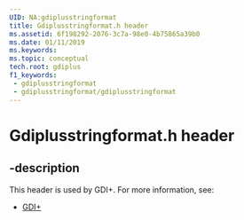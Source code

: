```yaml
---
UID: NA:gdiplusstringformat
title: Gdiplusstringformat.h header
ms.assetid: 6f198292-2076-3c7a-98e0-4b75865a39b0
ms.date: 01/11/2019
ms.keywords: 
ms.topic: conceptual
tech.root: gdiplus
f1_keywords:
 - gdiplusstringformat
 - gdiplusstringformat/gdiplusstringformat
---
```


# Gdiplusstringformat.h header


## -description

This header is used by GDI+. For more information, see:

- [GDI+](../_gdiplus/index.md)

